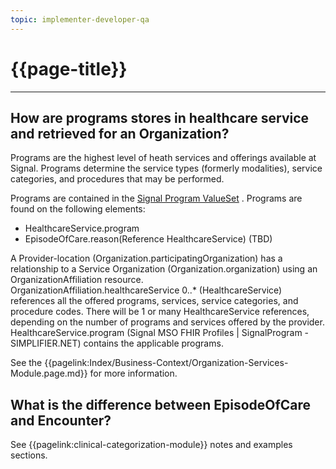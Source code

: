 ```yaml
---
topic: implementer-developer-qa
---
```


# {{page-title}}

---

## How are programs stores in healthcare service and retrieved for an Organization?

Programs are the highest level of heath services and offerings available at Signal.  Programs determine the service types (formerly modalities), service categories, and procedures that may be performed.

Programs are contained in the [Signal Program ValueSet](http://signalbhn.org/fhir/ValueSet/signal-program) .  Programs are found on the following elements:
- HealthcareService.program
- EpisodeOfCare.reason(Reference HealthcareService) (TBD)

A Provider-location (Organization.participatingOrganization) has a relationship to a Service Organization (Organization.organization) using an OrganizationAffiliation resource.  
OrganizationAffiliation.healthcareService 0..* (HealthcareService) references all the offered programs, services, service categories, and procedure codes.  There will be 1 or many HealthcareService references, depending on the number of programs and services offered by the provider.
HealthcareService.program (Signal MSO FHIR Profiles | SignalProgram - SIMPLIFIER.NET) contains the applicable programs. 

See the {{pagelink:Index/Business-Context/Organization-Services-Module.page.md}} for more information.

## What is the difference between EpisodeOfCare and Encounter?

See {{pagelink:clinical-categorization-module}} notes and examples sections.